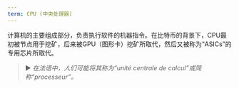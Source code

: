 ```yaml
---
term: CPU (中央处理器)
---
```


计算机的主要组成部分，负责执行软件的机器指令。在比特币的背景下，CPU最初被节点用于挖矿，后来被GPU（图形卡）挖矿所取代，然后又被称为“ASICs”的专用芯片所取代。

> ► *在法语中，人们可能将其称为“unité centrale de calcul”或简称“processeur”。*